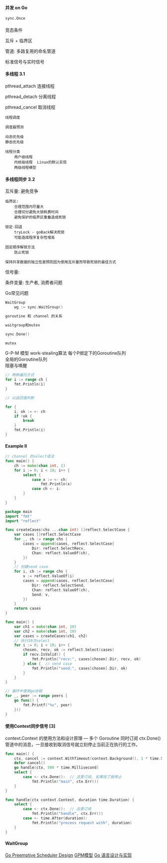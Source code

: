 #### 并发 on Go

    sync.Once

#### 
竞态条件

互斥 + 临界区

管道: 多路复用的命名管道

标准信号与实时信号

#### 多线程 3.1

pthread_attach 连接线程

pthread_detach 分离线程

pthread_cancel 取消线程

    线程调度

    调度器预测

    动态优先级
    静态优先级

    线程分类  
        用户级线程  
        内核级线程  Linux的默认实现  
        两级线程模型  

#### 多线程同步 3.2
互斥量:
    避免竞争

    临界区:
        合理范围内尽量大  
        合理切分避免大锁耗费时间  
        避免保护的临界区重叠造成死锁

    锁定-回退
        tryLock - goBack解决死锁
        可能造成程序复杂性增高

    固定顺序解锁方法
        防止死锁

    保持共享数据的独立性是预防因为使用互斥量而导致死锁的最佳方式

信号量:

条件变量:
    生产者, 消费者问题

Go常见问题
~~~go
WaitGroup
    wg := sync.WaitGroup()

goroutine 和 channel 的关系

waitgroup和mutex

sync.Done()

mutex

~~~


G-P-M 模型
    work-stealing算法
        每个P绑定下的Goroutine队列  
        全局的Goroutine队列  
    阻塞与唤醒  

~~~go
// 两种遍历方式
for i := range ch {
    fmt.Println(i)
}

// 以返回值判断

for {
    i, ok := <- ch
    if !ok {
        break
    }
    fmt.Println(i)
}

~~~

#### Example II

~~~go
// channel 的select语法
func main() {
    ch := make(chan int, 1)
    for i := 0; i < 10; i++ {
        select {
            case x := <- ch:
                fmt.Println(x)
            case ch <- i:
        }
    }
}
~~~

~~~go
package main
import "fmt"
import "reflect"

func createCases(chs ...chan int) []reflect.SelectCase {
    var cases []reflect.SelectCase
    for _, ch := range chs {
        cases = append(cases, reflect.SelectCase{
            Dir: reflect.SelectRecv,
            Chan: reflect.ValueOf(ch),
        })
    }
    // 创建send case
    for i, ch := range chs {
        v := reflect.ValueOf(i)
        cases = append(cases, reflect.SelectCase{
            Dir: reflect.SelectSend,
            Chan: reflect.ValueOf(ch),
            Send: v,
        })
    }
	return cases
}

func main() {
    var ch1 = make(chan int, 10)
    var ch2 = make(chan int, 10)
    var cases = createCases(ch1, ch2)
    // 执行10次select
    for i := 0; i < 10; i++ {
        chosen, recv, ok := reflect.Select(cases)
        if recv.IsValid() {
            fmt.Println("recv:", cases[chosen].Dir, recv, ok)
        } else {  // send case
            fmt.Println("send:", cases[chosen].Dir, ok)
        }
    }
}

~~~

~~~go
// 循环中使用go协程
for _, peer := range peers {
    go func() {
        fmt.Printf("%v", peer)
    }()
}
~~~

#### 使用Context同步信号 [3]
context.Context 的使用方法和设计原理 — 多个 Goroutine 同时订阅 ctx.Done() 管道中的消息，一旦接收到取消信号就立刻停止当前正在执行的工作。

~~~go
func main() {
    ctx, cancel := context.WithTimeout(context.Background(), 1 * time.Second)
    defer cancel()
    go handle(ctx, 500 * time.Millisecond)
    select {
        case <- ctx.Done():  // 这里订阅, 如果挂了就停止
            fmt.Println("main", ctx.Err())
    }
}

func handle(ctx context.Context, duration time.Duration) {
    select {
        case <- ctx.Done():  // 这里订阅
            fmt.Println("handle", ctx.Err())
        case <- time.After(duration):
            fmt.Println("process request with", duration)
    }
}

~~~


#### WaitGroup


[Go Preemptive Scheduler Design]()
[GPM模型](https://www.cnblogs.com/X-knight/p/11365929.html)
[Go 语言设计与实现](https://draveness.me/golang/docs)
